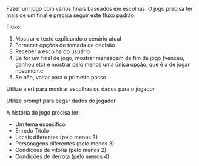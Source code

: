 Fazer um jogo com vários finais baseados em escolhas. O jogo precisa ter mais de um final e precisa seguir este fluxo padrão:

Fluxo:

1. Mostrar o texto explicando o cenário atual
2. Fornecer opções de tomada de decisão
3. Receber a escolha do usuário
4. Se for um final de jogo, mostrar mensagem de fim de jogo (venceu, ganhou etc) e mostrar pelo menos uma única opção, que é a de jogar novamente
5. Se não, voltar para o primeiro passo

Utilize alert para mostrar escolhas ou dados para o jogador

Utilize prompt para pegar dados do jogador

A história do jogo precisa ter:

- Um tema específico
- Enredo
Título
- Locais diferentes (pelo menos 3)
- Personagens diferentes (pelo menos 3)
- Condições de vitória (pelo menos 2)
- Condições de derrota (pelo menos 4)